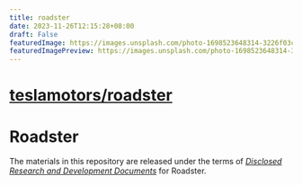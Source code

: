 ```yaml
---
title: roadster
date: 2023-11-26T12:15:28+08:00
draft: False
featuredImage: https://images.unsplash.com/photo-1698523648314-3226f03c787e?ixid=M3w0NjAwMjJ8MHwxfHJhbmRvbXx8fHx8fHx8fDE3MDA5NzIxMDd8&ixlib=rb-4.0.3
featuredImagePreview: https://images.unsplash.com/photo-1698523648314-3226f03c787e?ixid=M3w0NjAwMjJ8MHwxfHJhbmRvbXx8fHx8fHx8fDE3MDA5NzIxMDd8&ixlib=rb-4.0.3
---
```


# [teslamotors/roadster](https://github.com/teslamotors/roadster)

# Roadster

The materials in this repository are released under the terms of
[_Disclosed Research and Development Documents_](https://service.tesla.com/roadster) for Roadster.
